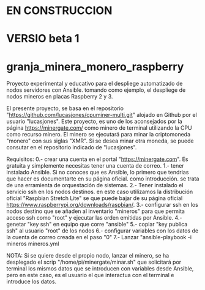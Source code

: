 # EN CONSTRUCCION
# VERSIO beta 1

# granja_minera_monero_raspberry
Proyecto experimental y educativo para el despliege automatizado de nodos servidores con Ansible. tomando como ejemplo, el despliege de nodos mineros en placas Raspberry 2 y 3.

El presente proyecto, se basa en el repositorio "https://github.com/lucasjones/cpuminer-multi.git" alojado en Github por el usuario "lucasjones".
Este proyecto, es uno de los aconsejados por la página https://minergate.com/ como minero de terminal utilizando la CPU como recurso minero.
El minero se ejecutará para minar la criptomoneda "monero" con sus siglas "XMR". Si se desea minar otra moneda, se puede consutar en el repositorio indicado de "lucasjones".

Requisitos:
0.- crear una cuenta en el portal "https://minergate.com". Es gratuita y simplemente necesitas tener una cuenta de correo.
1.- tener instalado Ansible. Si no conoces que es Ansible, lo primero que tendrias que hacer es documentarte en su página oficial. como introducción. se trata de una erramienta de orquestación de sistemas.
2.- Tener instalado el servicio ssh en los nodos destinos. en este caso utilizamos la distribución oficial "Raspbian Stretch Lite" se que puede bajar de su página oficial https://www.raspberrypi.org/downloads/raspbian/.
3.- configurar ssh en los nodos destino que se añaden al inventario "mineros" para que permita acceso ssh como "root" y ejecutar las orden emitidas por Ansible.
4.- genetar "key ssh" en equipo que corre "ansible"
5.- copiar "key publica ssh" al usuario "root" de los nodos
6.- configurar variables con los datos de la cuenta de correo creada en el paso "0"
7.- Lanzar "ansible-playbook -i mineros mineros.yml

NOTA: Si se quiere desde el propio nodo, lanzar el minero, se ha desplegado el scrip "/home/pi/minergate/minar.sh" que solicitará por terminal los mismos datos que se introducen con variables desde Ansible, pero en este caso, es el usuario el que interactua con el terminal e introduce los datos.
